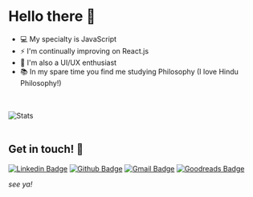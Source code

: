 # Hello there 👋

[//]: <> (Front-end since 2016. Já trabalhei como back-end/full-stack. Principal atuação com e-commerce.)
[//]: <> (Eu trabalho com desenvolvimento front-end há 6 anos. Já atuei como back-end em alguns momentos, também sou entusiasta de ux/ui design.
Minhas principais experiencias foram com e-commerce de vários segmentos e diversos públicos.)

- 💻 My specialty is JavaScript
- ⚡️ I'm continually improving on React.js
- 🎨 I'm also a UI/UX enthusiast
- 📚 In my spare time you find me studying Philosophy (I love Hindu Philosophy!)

<br /><br />
![Stats](https://github-readme-stats.vercel.app/api?username=diandraleao&count_private=true&show_icons=true&theme=buefy)
<br /><br />

## Get in touch! 🤝

[![Linkedin Badge](https://img.shields.io/badge/LinkedIn-0077B5?style=flat-square&logo=linkedin&logoColor=whitee&link=https://www.linkedin.com/in/diandraleao//)](https://www.linkedin.com/in/diandraleao/)
[![Github Badge](https://img.shields.io/badge/-Github-000?style=flat-square&logo=Github&logoColor=white&link=https://github.com/diandraleao)](https://github.com/diandraleao)
[![Gmail Badge](https://img.shields.io/badge/-Gmail-c14438?style=flat-square&logo=Gmail&logoColor=white&link=mailto:leao.diandra@gmail.com)](mailto:leao.diandra@gmail.com)
[![Goodreads Badge](https://img.shields.io/badge/Goodreads-372213?style=flat-square&logo=goodreads&logoColor=white&link=https://www.goodreads.com/user/show/123421801-diandra)](https://www.goodreads.com/user/show/123421801-diandra)

<i> see ya! </i>
<!--
**diandraleao/diandraleao** is a ✨ _special_ ✨ repository because its `README.md` (this file) appears on your GitHub profile.

Here are some ideas to get you started:

- 🔭 I’m currently working on ...
- 🌱 I’m currently learning ...
- 👯 I’m looking to collaborate on ...
- 🤔 I’m looking for help with ...
- 💬 Ask me about ...
- 📫 How to reach me: ...
- 😄 Pronouns: ...
- ⚡ Fun fact: ...
-->
